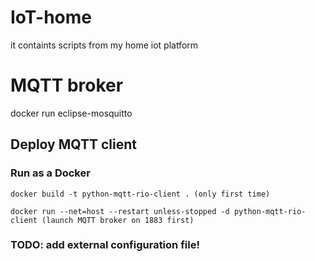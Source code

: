 # IoT-home
it containts scripts from my home iot platform

# MQTT broker

docker run eclipse-mosquitto

## Deploy MQTT client 
### Run as a Docker

```console
docker build -t python-mqtt-rio-client . (only first time)

docker run --net=host --restart unless-stopped -d python-mqtt-rio-client (launch MQTT broker on 1883 first)
```

### TODO: add external configuration file!

